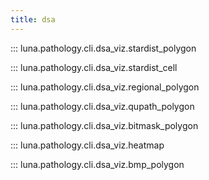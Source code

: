 ```yaml
---
title: dsa
---
```

::: luna.pathology.cli.dsa_viz.stardist_polygon

::: luna.pathology.cli.dsa_viz.stardist_cell

::: luna.pathology.cli.dsa_viz.regional_polygon

::: luna.pathology.cli.dsa_viz.qupath_polygon

::: luna.pathology.cli.dsa_viz.bitmask_polygon

::: luna.pathology.cli.dsa_viz.heatmap

::: luna.pathology.cli.dsa_viz.bmp_polygon

